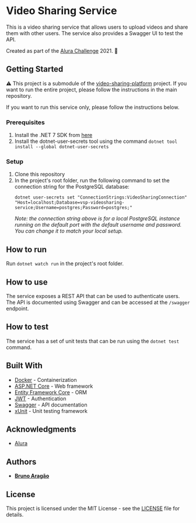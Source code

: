 # Video Sharing Service

This is a video sharing service that allows users to upload videos and share them with other users. The service also provides a Swagger UI to test the API.

Created as part of the [Alura Challenge](https://www.alura.com.br/challenges/back-end) 2021. :rocket:

## Getting Started

:warning: This project is a submodule of the [video-sharing-platform](https://github.com/brunoaragao/video-sharing-platform) project. If you want to run the entire project, please follow the instructions in the main repository.

If you want to run this service only, please follow the instructions below.

### Prerequisites

1. Install the .NET 7 SDK from [here](https://dotnet.microsoft.com/download/dotnet/7.0)
2. Install the dotnet-user-secrets tool using the command `dotnet tool install --global dotnet-user-secrets`

### Setup

1. Clone this repository
2. In the project's root folder, run the following command to set the connection string for the PostgreSQL database:
    ```
    dotnet user-secrets set "ConnectionStrings:VideoSharingConnection" "Host=localhost;Database=vsp-videosharing-service;Username=postgres;Password=postgres;"
    ```
    *Note: the connection string above is for a local PostgreSQL instance running on the default port with the default username and password. You can change it to match your local setup.*

## How to run

Run `dotnet watch run` in the project's root folder.

## How to use

The service exposes a REST API that can be used to authenticate users. The API is documented using Swagger and can be accessed at the `/swagger` endpoint.


## How to test

The service has a set of unit tests that can be run using the `dotnet test` command.

## Built With
- [Docker](https://www.docker.com/) - Containerization
- [ASP.NET Core](https://dotnet.microsoft.com/apps/aspnet) - Web framework
- [Entity Framework Core](https://docs.microsoft.com/en-us/ef/core/) - ORM
- [JWT](https://jwt.io/) - Authentication
- [Swagger](https://swagger.io/) - API documentation
- [xUnit](https://xunit.net/) - Unit testing framework

## Acknowledgments

- [Alura](https://www.alura.com.br/)

## Authors

- **[Bruno Aragão](https://www.github.com/brunoaragao)**

## License

This project is licensed under the MIT License - see the [LICENSE](LICENSE) file for details.
